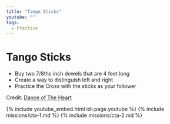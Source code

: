 ```yaml
---
title: "Tango Sticks"
youtube: ""
tags:
  - Practice
---
```


# Tango Sticks #

* Buy two 7/8ths inch dowels that are 4 feet long
* Create a way to distinguish left and right
* Practice the Cross with the sticks as your follower

Credit: [Dance of The Heart](http://danceoftheheart.com/wordpress/tango-training-aids-tango-sticks/)

{% include youtube_embed.html id=page.youtube %}
{% include missions/cta-1.md %}
{% include missions/cta-2.md %}
